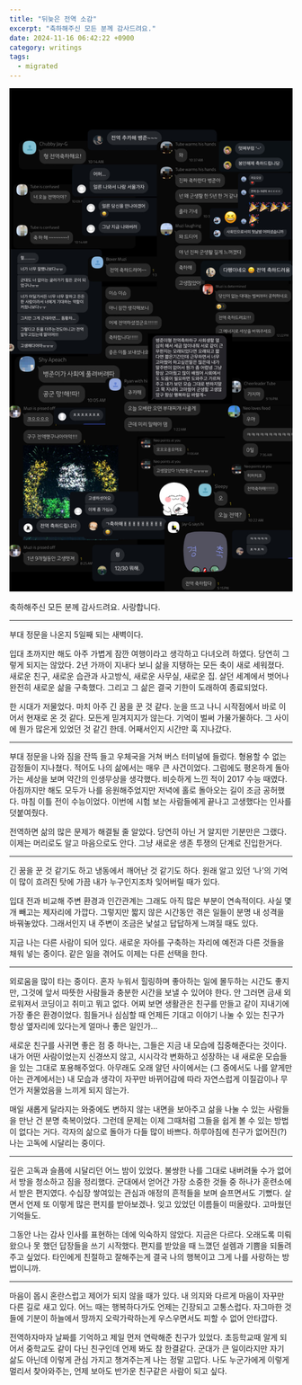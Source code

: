```yaml
---
title: "뒤늦은 전역 소감"
excerpt: "축하해주신 모든 분께 감사드려요."
date: 2024-11-16 06:42:22 +0900
category: writings
tags:
  - migrated
---
```


![](/assets/images/XcRIRJM.jpg)

축하해주신 모든 분께 감사드려요. 사랑합니다.  

* * *
  
부대 정문을 나온지 5일째 되는 새벽이다.   
  
입대 초까지만 해도 아주 가볍게 잠깐 여행이라고 생각하고 다녀오려 하였다. 당연히 그렇게 되지는 않았다. 2년 가까이 지내다 보니 삶을 지탱하는 모든 축이 새로 세워졌다. 새로운 친구, 새로운 습관과 사고방식, 새로운 사무실, 새로운 집. 살던 세계에서 벗어나 완전히 새로운 삶을 구축했다. 그리고 그 삶은 결국 기한이 도래하여 종료되었다.  
  
한 시대가 저물었다. 마치 아주 긴 꿈을 꾼 것 같다. 눈을 뜨고 나니 시작점에서 바로 이어서 현재로 온 것 같다. 모든게 믿겨지지가 않는다. 기억이 벌써 가물가물하다. 그 사이에 뭔가 많은게 있었던 것 같긴 한데. 어째서인지 시간만 훅 지나갔다.

* * *

부대 정문을 나와 짐을 잔뜩 들고 우체국을 거쳐 버스 터미널에 들렀다. 형용할 수 없는 감정들이 지나쳤다. 적어도 나의 삶에서는 매우 큰 사건이었다. 그럼에도 평온하게 돌아가는 세상을 보며 약간의 인생무상을 생각했다. 비슷하게 느낀 적이 2017 수능 때였다. 아침까지만 해도 모두가 나를 응원해주었지만 저녁에 홀로 돌아오는 길이 조금 공허했다. 마침 이틀 전이 수능이었다. 이번에 시험 보는 사람들에게 끝나고 고생했다는 인사를 덧붙여줬다.  
  
전역하면 삶의 많은 문제가 해결될 줄 알았다. 당연히 아닌 거 알지만 기분만은 그랬다. 이제는 머리로도 알고 마음으로도 안다. 그냥 새로운 생존 투쟁의 단계로 진입한거다.

* * *

긴 꿈을 꾼 것 같기도 하고 냉동에서 깨어난 것 같기도 하다. 원래 알고 있던 ‘나’의 기억이 많이 흐려진 탓에 가끔 내가 누구인지조차 잊어버릴 때가 있다.   
  
입대 전과 비교해 주변 환경과 인간관계는 그래도 아직 많은 부분이 연속적이다. 사실 몇 개 빼고는 제자리에 가깝다. 그렇지만 짧지 않은 시간동안 겪은 일들이 분명 내 성격을 바꿔놓았다. 그래서인지 내 주변이 조금은 낯설고 답답하게 느껴질 때도 있다.  
  
지금 나는 다른 사람이 되어 있다. 새로운 자아를 구축하는 자리에 예전과 다른 것들을 채워 넣는 중이다. 같은 일을 겪어도 이제는 다른 선택을 한다. 

* * *

외로움을 많이 타는 중이다. 혼자 누워서 힐링하며 좋아하는 일에 몰두하는 시간도 좋지만, 그것에 앞서 따뜻한 사람들과 충분한 시간을 보낼 수 있어야 한다. 안 그러면 금새 외로워져서 코딩이고 취미고 뭐고 없다. 어찌 보면 생활관은 친구를 만들고 같이 지내기에 가장 좋은 환경이었다. 힘들거나 심심할 때 언제든 기대고 이야기 나눌 수 있는 친구가 항상 옆자리에 있다는게 얼마나 좋은 일인가...  
  
새로운 친구를 사귀면 좋은 점 중 하나는, 그들은 지금 내 모습에 집중해준다는 것이다. 내가 어떤 사람이었는지 신경쓰지 않고, 시시각각 변화하고 성장하는 내 새로운 모습들을 있는 그대로 포용해주었다. 아무래도 오래 알던 사이에서는 (그 중에서도 나를 얕게만 아는 관계에서는) 내 모습과 생각이 자꾸만 바뀌어감에 따라 자연스럽게 이질감이나 무언가 저물었음을 느끼게 되지 않는가.  
  
매일 새롭게 달라지는 와중에도 변하지 않는 내면을 보아주고 삶을 나눌 수 있는 사람들을 만난 건 분명 축복이었다. 그런데 문제는 이제 그때처럼 그들을 쉽게 볼 수 있는 방법이 없다는 거다. 각자의 삶으로 돌아가 다들 많이 바쁘다. 하루아침에 친구가 없어진(?) 나는 고독에 시달리는 중이다.

* * *

깊은 고독과 슬픔에 시달리던 어느 밤이 있었다. 불쌍한 나를 그대로 내버려둘 수가 없어서 방을 청소하고 짐을 정리했다. 군대에서 얻어간 가장 소중한 것들 중 하나가 훈련소에서 받은 편지였다. 수십장 쌓여있는 관심과 애정의 흔적들을 보며 슬프면서도 기뻤다. 살면서 언제 또 이렇게 많은 편지를 받아보겠나. 잊고 있었던 이름들이 떠올랐다. 고마웠던 기억들도.  
  
그동안 나는 감사 인사를 표현하는 데에 익숙하지 않았다. 지금은 다르다. 오래도록 미뤄왔으나 못 했던 답장들을 쓰기 시작했다. 편지를 받았을 때 느꼈던 설렘과 기쁨을 되돌려주고 싶었다. 타인에게 친절하고 잘해주는게 결국 나의 행복이고 그게 나를 사랑하는 방법이니까.

* * *

마음이 몹시 혼란스럽고 제어가 되지 않을 때가 있다. 내 의지와 다르게 마음이 자꾸만 다른 길로 새고 있다. 어느 때는 행복하다가도 언제는 긴장되고 고통스럽다. 자그마한 것들에 기분이 하늘에서 땅까지 오락가락하는게 우스우면서도 피할 수 없어 안타깝다.  
  
전역하자마자 날짜를 기억하고 제일 먼저 연락해준 친구가 있었다. 초등학교때 알게 되어서 중학교도 같이 다닌 친구인데 언제 봐도 참 한결같다. 군대가 큰 일이라지만 자기 삶도 아닌데 이렇게 관심 가지고 챙겨주는게 나는 정말 고맙다. 나도 누군가에게 이렇게 멀리서 찾아와주는, 언제 보아도 반가운 친구같은 사람이 되고 싶다.